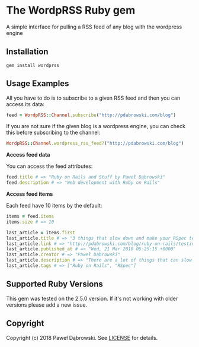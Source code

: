 # The WordpRSS Ruby gem

A simple interface for pulling a RSS feed of any blog with the wordpress engine

## Installation
    gem install wordprss

## Usage Examples

All you have to do is to subscribe to a given RSS feed and then you can access its data:

```ruby
feed = WordpRSS::Channel.subscribe("http://pdabrowski.com/blog")
```

If you are not sure if the given blog is a wordpress engine, you can check this before subscribing to the channel:

```ruby
WordpRSS::Channel.wordpress_rss_feed?("http://pdabrowski.com/blog")
```

**Access feed data**

You can access the feed attributes:

```ruby
feed.title # => "Ruby on Rails and Stuff by Paweł Dąbrowski"
feed.description # => "Web development with Ruby on Rails"
```

**Access feed items**

Each feed have 10 items by the default:

```ruby
items = feed.items
items.size # => 10

last_article = items.first
last_article.title # => "3 things that slow down and make your RSpec tests worse"
last_article.link # => "http://pdabrowski.com/blog/ruby-on-rails/testing/3-things-that-slow-down-and-make-your-rspec-tests-worse/"
last_article.published_at # => "Wed, 21 Mar 2018 05:25:15 +0000"
last_article.creator # => "Paweł Dąbrowski"
last_article.description # => "There are a lot of things that can slow down your tests &#8211; some of them are related to your code and some not."
last_article.tags # => ["Ruby on Rails", "RSpec"]
```

## Supported Ruby Versions
This gem was tested on the 2.5.0 version. If it's not working with older versions please add a new issue.

## Copyright
Copyright (c) 2018 Paweł Dąbrowski.
See [LICENSE][] for details.

[license]: LICENSE.md
